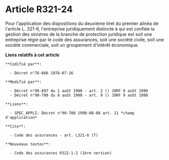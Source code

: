 # Article R321-24

Pour l'application des dispositions du deuxième tiret du premier alinéa de l'article L. 321-6, l'entreprise juridiquement
distincte à qui est confiée la gestion des sinistres de la branche de protection juridique est soit une entreprise régie par
le code des assurances, soit une société civile, soit une société commerciale, soit un groupement d'intérêt économique.

**Liens relatifs à cet article**

	**Codifié par**:

	  - Décret n°76-666 1976-07-16

	**Modifié par**:

	  - Décret n°90-697 du 1 août 1990 - art. 2 () JORF 8 août 1990
	  - Décret n°90-700 du 8 août 1990 - art. 9 () JORF 9 août 1990

	**Liens**:

	  - SPEC_APPLI: Décret n°90-700 1990-08-08 art. 11 *champ d'application*

	**Cite**:

	  - Code des assurances - art. L321-6 (T)

	**Nouveaux textes**:

	  - Code des assurances R322-1-2 (1ère version)
